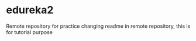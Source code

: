 # edureka2
Remote repository for practice
changing readme in remote repository, this is for tutorial purpose
